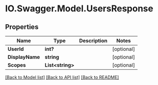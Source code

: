 # IO.Swagger.Model.UsersResponse
## Properties

Name | Type | Description | Notes
------------ | ------------- | ------------- | -------------
**UserId** | **int?** |  | [optional] 
**DisplayName** | **string** |  | [optional] 
**Scopes** | **List&lt;string&gt;** |  | [optional] 

[[Back to Model list]](../README.md#documentation-for-models) [[Back to API list]](../README.md#documentation-for-api-endpoints) [[Back to README]](../README.md)

